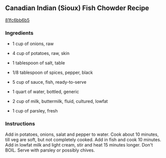 ## Canadian Indian (Sioux) Fish Chowder Recipe

[81fc6bb6b5](http://cookeatshare.com/recipes/canadian-indian-sioux-fish-chowder-98461)

### Ingredients

 - 1 cup of onions, raw

 - 4 cup of potatoes, raw, skin

 - 1 tablespoon of salt, table

 - 1/8 tablespoon of spices, pepper, black

 - 5 cup of sauce, fish, ready-to-serve

 - 1 quart of water, bottled, generic

 - 2 cup of milk, buttermilk, fluid, cultured, lowfat

 - 1 cup of parsley, fresh

### Instructions

Add in potatoes, onions, salat and pepper to water. Cook about 10 minutes, till veg are soft, but not completely cooked. Add in fish and cook 10 minutes. Add in lowfat milk and light cream, stir and heat 15 minutes longer. Don't BOIL. Serve with parsley or possibly chives.